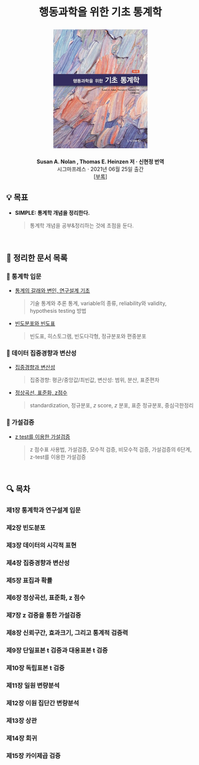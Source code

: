 <div width="100%" height="100%" align="center">
  
<h1 align="center">
  <p align="center">행동과학을 위한 기초 통계학</p>
  <a href="http://www.sigmapress.co.kr/shop/m_mall_detail.php?ps_ctid=01031400&ps_goid=2980&depth_2_display=none">
    <img width="50%" src="cover.jpg" />
  </a>
</h1>
  
  
<b>Susan A. Nolan , Thomas E. Heinzen 저 · 신현정 번역</b></br>
시그마프레스 · 2021년 06월 25일 출간</br>
[[부록](http://www.sigmapress.co.kr/shop/m_view.php?ps_db=bbs_reference&ps_boid=143&ps_page=1&ps_sele=&ps_ques=&ps_line=&ps_choi=&ps_coid=0&ps_divi=&list_category=)]</b>

</div>

## :bulb: 목표

- **SIMPLE: 통계학 개념을 정리한다.**

  > 통계학 개념을 공부&정리하는 것에 초점을 둔다.

</br>

## 🚩 정리한 문서 목록

### 🚪 통계학 입문

- [통계의 갈래와 변인, 연구설계 기초](https://github.com/erectbranch/Essentials_of_Statistics/tree/master/ch01)

  > 기술 통계와 추론 통계, variable의 종류, reliability와 validity, hypothesis testing 방법

- [빈도분포와 빈도표](https://github.com/erectbranch/Essentials_of_Statistics/tree/master/ch02)

  > 빈도표, 히스토그램, 빈도다각형, 정규분포와 편중분포

### 🎯 데이터 집중경향과 변산성

- [집중경향과 변산성](https://github.com/erectbranch/Essentials_of_Statistics/tree/master/ch04)

  > 집중경향: 평균/중앙값/최빈값, 변산성: 범위, 분산, 표준편차

- [정상곡선, 표준화, z점수](https://github.com/erectbranch/Essentials_of_Statistics/tree/master/ch06)

  > standardization, 정규분포, $z$ score, $z$ 분포, 표준 정규분포, 중심극한정리

### 📝 가설검증

- [z test를 이용한 가설검증](https://github.com/erectbranch/Essentials_of_Statistics/tree/master/ch07)

  > z 점수표 사용법, 가설검증, 모수적 검증, 비모수적 검증, 가설검증의 6단계, z-test를 이용한 가설검증

<br/>

## :mag: 목차

### 제1장 통계학과 연구설계 입문

### 제2장 빈도분포

### 제3장 데이터의 시각적 표현

### 제4장 집중경향과 변산성

### 제5장 표집과 확률

### 제6장 정상곡선, 표준화, z 점수

### 제7장 z 검증을 통한 가설검증

### 제8장 신뢰구간, 효과크기, 그리고 통계적 검증력

### 제9장 단일표본 t 검증과 대응표본 t 검증

### 제10장 독립표본 t 검증

### 제11장 일원 변량분석

### 제12장 이원 집단간 변량분석

### 제13장 상관

### 제14장 회귀

### 제15장 카이제곱 검증